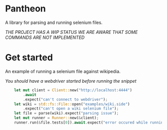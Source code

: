 # Pantheon

A library for parsing and running selenium files.

*THE PROJECT HAS A WIP STATUS*
*WE ARE AWARE THAT SOME COMMANDS ARE NOT IMPLEMENTED*

# Get started

An example of running a selenium file against wikipedia.

_You should have a webdriver started before running the snippet_

```rust
    let mut client = Client::new("http://localhost:4444")
        .await
        .expect("can't connect to webdriver");
    let wiki = std::fs::File::open("examples/wiki.side")
        .expect("can't open a wiki selenium file");
    let file = parse(wiki).expect("parsing issue");
    let mut runner = Runner::new(&client);
    runner.run(&file.tests[0]).await.expect("error occured while running a first test");
```
